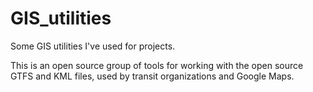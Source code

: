 # GIS_utilities
Some GIS utilities I've used for projects.  

This is an open source group of tools for working with the open source GTFS and KML files, used by transit organizations 
and Google Maps.
